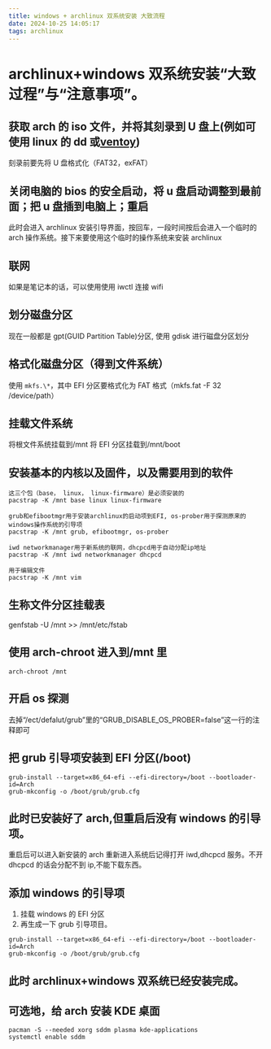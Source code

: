```yaml
---
title: windows + archlinux 双系统安装 大致流程
date: 2024-10-25 14:05:17
tags: archlinux
---
```


# archlinux+windows 双系统安装“大致过程”与“注意事项”。

## 获取 arch 的 iso 文件，并将其刻录到 U 盘上(例如可使用 linux 的 dd 或[ventoy](https://www.ventoy.net/en/index.html))

刻录前要先将 U 盘格式化（FAT32，exFAT）

## 关闭电脑的 bios 的安全启动，将 u 盘启动调整到最前面；把 u 盘插到电脑上；重启

此时会进入 archlinux 安装引导界面，按回车，一段时间按后会进入一个临时的 arch 操作系统。接下来要使用这个临时的操作系统来安装 archlinux

## 联网

如果是笔记本的话，可以使用使用 iwctl 连接 wifi

## 划分磁盘分区

现在一般都是 gpt(GUID Partition Table)分区, 使用 gdisk 进行磁盘分区划分

## 格式化磁盘分区（得到文件系统）

使用 `mkfs.\*`，其中 EFI 分区要格式化为 FAT 格式（mkfs.fat -F 32 /device/path）

## 挂载文件系统

将根文件系统挂载到/mnt
将 EFI 分区挂载到/mnt/boot

## 安装基本的内核以及固件，以及需要用到的软件

```
这三个包（base， linux， linux-firmware）是必须安装的
pacstrap -K /mnt base linux linux-firmware
```

```
grub和efibootmgr用于安装archlinux的启动项到EFI, os-prober用于探测原来的windows操作系统的引导项
pacstrap -K /mnt grub, efibootmgr, os-prober
```

```
iwd networkmanager用于新系统的联网，dhcpcd用于自动分配ip地址
pacstrap -K /mnt iwd networkmanager dhcpcd
```

```
用于编辑文件
pacstrap -K /mnt vim
```

## 生称文件分区挂载表

genfstab -U /mnt >> /mnt/etc/fstab

## 使用 arch-chroot 进入到/mnt 里

```
arch-chroot /mnt
```

## 开启 os 探测

去掉“/ect/defalut/grub”里的“GRUB_DISABLE_OS_PROBER=false”这一行的注释即可

## 把 grub 引导项安装到 EFI 分区(/boot)

```
grub-install --target=x86_64-efi --efi-directory=/boot --bootloader-id=Arch
grub-mkconfig -o /boot/grub/grub.cfg
```

## 此时已安装好了 arch,但重启后没有 windows 的引导项。

重启后可以进入新安装的 arch
重新进入系统后记得打开 iwd,dhcpcd 服务。不开 dhcpcd 的话会分配不到 ip,不能下载东西。

## 添加 windows 的引导项

1. 挂载 windows 的 EFI 分区
2. 再生成一下 grub 引导项目。

```
grub-install --target=x86_64-efi --efi-directory=/boot --bootloader-id=Arch
grub-mkconfig -o /boot/grub/grub.cfg
```

## 此时 archlinux+windows 双系统已经安装完成。

## 可选地，给 arch 安装 KDE 桌面

```
pacman -S --needed xorg sddm plasma kde-applications
systemctl enable sddm
```
